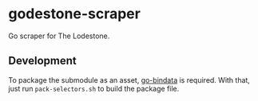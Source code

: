 # godestone-scraper
Go scraper for The Lodestone.

## Development
To package the submodule as an asset, [go-bindata](https://github.com/go-bindata/go-bindata) is required. With that, just run `pack-selectors.sh` to build the package file.
